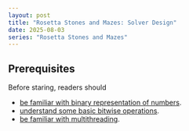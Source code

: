 ```yaml
---
layout: post
title: "Rosetta Stones and Mazes: Solver Design"
date: 2025-08-03
series: "Rosetta Stones and Mazes"
---
```


## Prerequisites

Before staring, readers should

- [be familiar with binary representation of numbers](https://en.wikipedia.org/wiki/Binary_number).
- [understand some basic bitwise operations](https://en.wikipedia.org/wiki/Bitwise_operation).
- [be familiar with multithreading](https://en.wikipedia.org/wiki/Multithreading_(computer_architecture)).
